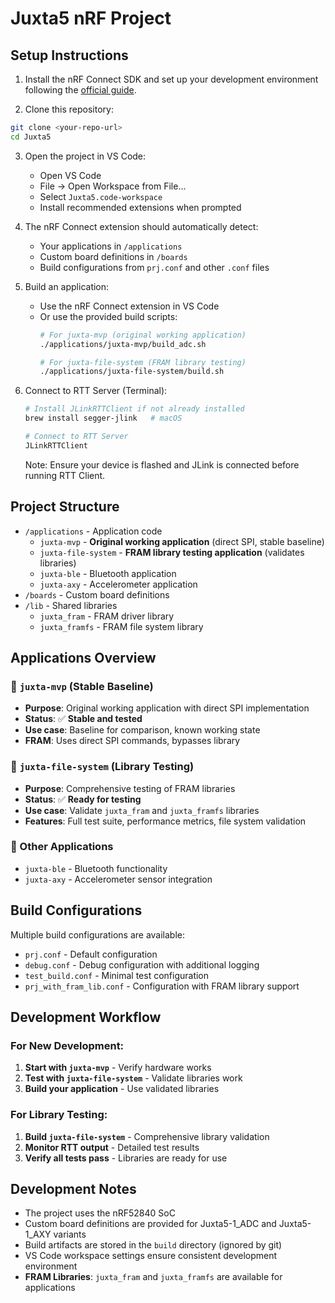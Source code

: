 # Juxta5 nRF Project

## Setup Instructions

1. Install the nRF Connect SDK and set up your development environment following the [official guide](https://developer.nordicsemi.com/nRF_Connect_SDK/doc/latest/nrf/getting_started.html).

2. Clone this repository:
```bash
git clone <your-repo-url>
cd Juxta5
```

3. Open the project in VS Code:
   - Open VS Code
   - File -> Open Workspace from File...
   - Select `Juxta5.code-workspace`
   - Install recommended extensions when prompted

4. The nRF Connect extension should automatically detect:
   - Your applications in `/applications`
   - Custom board definitions in `/boards`
   - Build configurations from `prj.conf` and other `.conf` files

5. Build an application:
   - Use the nRF Connect extension in VS Code
   - Or use the provided build scripts:
     ```bash
     # For juxta-mvp (original working application)
     ./applications/juxta-mvp/build_adc.sh
     
     # For juxta-file-system (FRAM library testing)
     ./applications/juxta-file-system/build.sh
     ```

6. Connect to RTT Server (Terminal):
   ```bash
   # Install JLinkRTTClient if not already installed
   brew install segger-jlink   # macOS
   
   # Connect to RTT Server
   JLinkRTTClient
   ```
   Note: Ensure your device is flashed and JLink is connected before running RTT Client.

## Project Structure

- `/applications` - Application code
  - `juxta-mvp` - **Original working application** (direct SPI, stable baseline)
  - `juxta-file-system` - **FRAM library testing application** (validates libraries)
  - `juxta-ble` - Bluetooth application
  - `juxta-axy` - Accelerometer application
- `/boards` - Custom board definitions
- `/lib` - Shared libraries
  - `juxta_fram` - FRAM driver library
  - `juxta_framfs` - FRAM file system library

## Applications Overview

### 🎯 `juxta-mvp` (Stable Baseline)
- **Purpose**: Original working application with direct SPI implementation
- **Status**: ✅ **Stable and tested**
- **Use case**: Baseline for comparison, known working state
- **FRAM**: Uses direct SPI commands, bypasses library

### 🧪 `juxta-file-system` (Library Testing)
- **Purpose**: Comprehensive testing of FRAM libraries
- **Status**: ✅ **Ready for testing**
- **Use case**: Validate `juxta_fram` and `juxta_framfs` libraries
- **Features**: Full test suite, performance metrics, file system validation

### 📱 Other Applications
- `juxta-ble` - Bluetooth functionality
- `juxta-axy` - Accelerometer sensor integration

## Build Configurations

Multiple build configurations are available:
- `prj.conf` - Default configuration
- `debug.conf` - Debug configuration with additional logging
- `test_build.conf` - Minimal test configuration
- `prj_with_fram_lib.conf` - Configuration with FRAM library support

## Development Workflow

### For New Development:
1. **Start with `juxta-mvp`** - Verify hardware works
2. **Test with `juxta-file-system`** - Validate libraries work
3. **Build your application** - Use validated libraries

### For Library Testing:
1. **Build `juxta-file-system`** - Comprehensive library validation
2. **Monitor RTT output** - Detailed test results
3. **Verify all tests pass** - Libraries are ready for use

## Development Notes

- The project uses the nRF52840 SoC
- Custom board definitions are provided for Juxta5-1_ADC and Juxta5-1_AXY variants
- Build artifacts are stored in the `build` directory (ignored by git)
- VS Code workspace settings ensure consistent development environment
- **FRAM Libraries**: `juxta_fram` and `juxta_framfs` are available for applications 